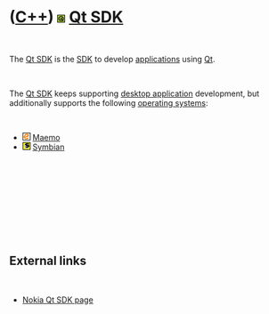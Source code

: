 



 

 

 

 

 

([C++](Cpp.htm)) ![Qt](PicQt.png) [Qt SDK](CppQtSdk.htm)
========================================================

 

The [Qt SDK](CppQtSdk.htm) is the [SDK](CppSdk.htm) to develop
[applications](CppApplication.htm) using [Qt](CppQt.htm).

 

The [Qt SDK](CppQtSdk.htm) keeps supporting [desktop
application](CppDesktopApplication.htm) development, but additionally
supports the following [operating systems](CppOs.htm):

 

-   ![Maemo](PicMaemo.png) [Maemo](CppMaemo.htm)
-   ![Symbian](PicSymbian.png) [Symbian](CppSymbian.htm)

 

 

 

 

 

External links
--------------

 

-   [Nokia Qt SDK page](http://www.forum.nokia.com/Develop/Qt/Tools)

 

 

 

 

 





 



